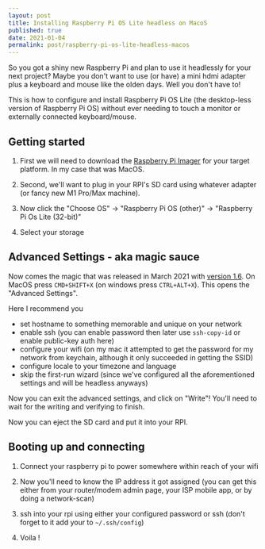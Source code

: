 ```yaml
---
layout: post
title: Installing Raspberry Pi OS Lite headless on MacoS
published: true
date: 2021-01-04
permalink: post/raspberry-pi-os-lite-headless-macos
---
```


So you got a shiny new Raspberry Pi and plan to use it headlessly for your next
project? Maybe you don't want to use (or have) a mini hdmi adapter plus a
keyboard and mouse like the olden days. Well you don't have to!

This is how to configure and install Raspberry Pi OS Lite (the desktop-less
version of Raspberry Pi OS) without ever needing to touch a monitor or
externally connected keyboard/mouse.

## Getting started

1. First we will need to download the [Raspberry Pi Imager][1] for your target
platform. In my case that was MacOS.

1. Second, we'll want to plug in your RPI's SD card using whatever adapter (or
fancy new M1 Pro/Max machine).

1. Now click the "Choose OS" -> "Raspberry Pi OS (other)" -> "Raspberry Pi Os Lite (32-bit)"

1. Select your storage

## Advanced Settings - aka magic sauce

Now comes the magic that was released in March 2021 with [version 1.6][2]. On
MacOS press `CMD+SHIFT+X` (on windows press `CTRL+ALT+X`). This opens the
"Advanced Settings".

Here I recommend you
* set hostname to something memorable and unique on your network
* enable ssh (you can enable password then later use `ssh-copy-id` or enable public-key auth here)
* configure your wifi (on my mac it attempted to get the password for my network from keychain, although it only succeeded in getting the SSID)
* configure locale to your timezone and language
* skip the first-run wizard (since we've configured all the aforementioned settings and will be headless anyways)

Now you can exit the advanced settings, and click on "Write"! You'll need to
wait for the writing and verifying to finish.

Now you can eject the SD card and put it into your RPI.

## Booting up and connecting

1. Connect your raspberry pi to power somewhere within reach of your wifi

1. Now you'll need to know the IP address it got assigned (you can get this either from your router/modem admin page, your ISP mobile app, or by doing a network-scan)

1. ssh into your rpi using either your configured password or ssh (don't forget to it add your to `~/.ssh/config`)

1. Voila !

[1]: https://www.raspberrypi.org/software/
[2]: https://www.raspberrypi.com/news/raspberry-pi-imager-update-to-v1-6/
